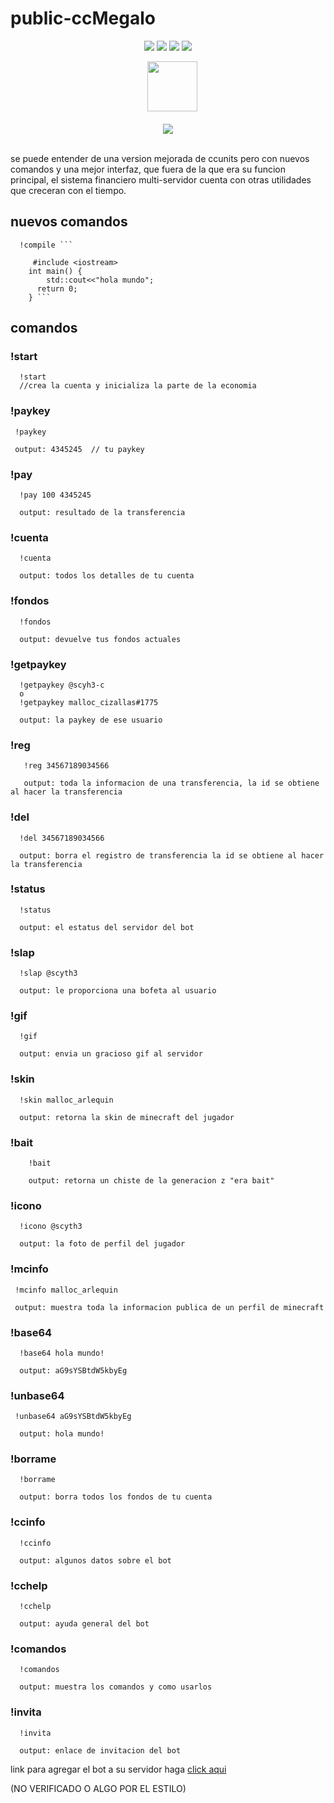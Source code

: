 # public-ccMegalo

 <div align="center"> 
   <img src="https://img.shields.io/static/v1?label=update&message=One Week&color=success">
   <img src="https://img.shields.io/static/v1?label=version&message=1.0.0&color=green">
   <img src="https://img.shields.io/static/v1?label=state&message=ACTIVE&color=blue">
 <img src="https://img.shields.io/static/v1?label=verify&message=FALSE&color=red">
 </div>


<div align="center">
  <code>
  <img src="https://i.imgur.com/lEtx2Cl.png" width="80px"/>
</code>
 </div>
 
 <br/>

<div align="center">
   <a href="https://discord.com/api/oauth2/authorize?client_id=832815877266997248&permissions=0&scope=bot"> <img src="https://img.shields.io/badge/INCLUDE IN YOUR SERVER-blue"> </a>
</div>

<br/>

se puede entender de una version mejorada de ccunits pero con nuevos comandos y una mejor interfaz, que fuera de la que era su funcion principal, el sistema financiero multi-servidor cuenta con otras utilidades que creceran con el tiempo.


## nuevos comandos


``` 
  !compile ```
     
     #include <iostream>
    int main() {
        std::cout<<"hola mundo";
      return 0;
    } ```
```


## comandos

### !start 
```
  !start 
  //crea la cuenta y inicializa la parte de la economia
```

### !paykey
```
 !paykey
 
 output: 4345245  // tu paykey

```

### !pay
```
  !pay 100 4345245
  
  output: resultado de la transferencia
```

### !cuenta 
```
  !cuenta
  
  output: todos los detalles de tu cuenta
```

### !fondos
```
  !fondos
  
  output: devuelve tus fondos actuales
```

### !getpaykey
```
  !getpaykey @scyh3-c
  o
  !getpaykey malloc_cizallas#1775
  
  output: la paykey de ese usuario
```

### !reg 
```  
   !reg 34567189034566
   
   output: toda la informacion de una transferencia, la id se obtiene al hacer la transferencia
```

### !del
```
  !del 34567189034566
  
  output: borra el registro de transferencia la id se obtiene al hacer la transferencia
```

### !status
```
  !status
  
  output: el estatus del servidor del bot
```

### !slap
```
  !slap @scyth3
  
  output: le proporciona una bofeta al usuario

```

### !gif 
```
  !gif
  
  output: envia un gracioso gif al servidor
```

### !skin
```
  !skin malloc_arlequin
  
  output: retorna la skin de minecraft del jugador
```
### !bait
``` 
    !bait
    
    output: retorna un chiste de la generacion z "era bait"
```

### !icono 
```
  !icono @scyth3
  
  output: la foto de perfil del jugador
```

### !mcinfo 
```
 !mcinfo malloc_arlequin
 
 output: muestra toda la informacion publica de un perfil de minecraft
```

### !base64
```
  !base64 hola mundo!
  
  output: aG9sYSBtdW5kbyEg
```

### !unbase64 
```
 !unbase64 aG9sYSBtdW5kbyEg
  
  output: hola mundo!

```

### !borrame
``` 
  !borrame
  
  output: borra todos los fondos de tu cuenta
```

### !ccinfo 
```
  !ccinfo
  
  output: algunos datos sobre el bot
```

### !cchelp
```
  !cchelp
  
  output: ayuda general del bot
```

### !comandos 
``` 
  !comandos
  
  output: muestra los comandos y como usarlos
```
### !invita
```
  !invita
  
  output: enlace de invitacion del bot

```


link para agregar el bot a su servidor haga [click aqui](https://discord.com/api/oauth2/authorize?client_id=832815877266997248&permissions=0&scope=bot)

(NO VERIFICADO O ALGO POR EL ESTILO)




